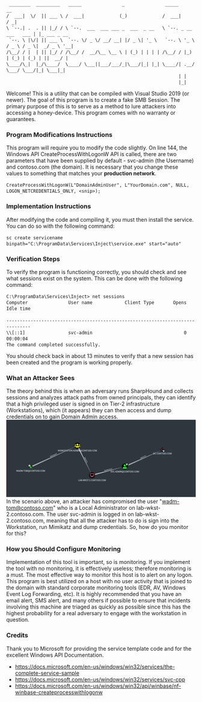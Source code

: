 ```
 ________  _________   _____               _               _____                    __          
/  ___|  \/  || ___ \ /  ___|             (_)             /  ___|                  / _|         
\ `--.| .  . || |_/ / \ `--.  ___  ___ ___ _  ___  _ __   \ `--. _ __   ___   ___ | |_ ___ _ __ 
 `--. \ |\/| || ___ \  `--. \/ _ \/ __/ __| |/ _ \| '_ \   `--. \ '_ \ / _ \ / _ \|  _/ _ \ '__|
/\__/ / |  | || |_/ / /\__/ /  __/\__ \__ \ | (_) | | | | /\__/ / |_) | (_) | (_) | ||  __/ |   
\____/\_|  |_/\____/  \____/ \___||___/___/_|\___/|_| |_| \____/| .__/ \___/ \___/|_| \___|_|   
                                                                | |                             
                                                                |_|                       
```

Welcome!
This is a utility that can be compiled with Visual Studio 2019 (or newer). The goal of this program is to create a fake SMB Session. The primary purpose of this is to serve as a method to lure attackers into accessing a honey-device. This program comes with no warranty or guarantees. 

### Program Modifications Instructions
This program will require you to modify the code slightly. On line 144, the Windows API CreateProcessWithLogonW API is called, there are two parameters that have been supplied by default - svc-admin (the Username) and contoso.com (the domain). It is necessary that you change these values to something that matches your **production network**.
```
CreateProcessWithLogonW(L"DomainAdminUser", L"YourDomain.com", NULL, LOGON_NETCREDENTIALS_ONLY, <snip>);
```

### Implementation Instructions
After modifying the code and compiling it, you must then install the service. You can do so with the following command:
```
sc create servicename binpath="C:\ProgramData\Services\Inject\service.exe" start="auto"
```

### Verification Steps
To verify the program is functioning correctly, you should check and see what sessions exist on the system. This can be done with the following command:
```
C:\ProgramData\Services\Inject> net sessions
Computer               User name            Client Type       Opens Idle time

-------------------------------------------------------------------------------
\\[::1]                svc-admin                                  0 00:00:04
The command completed successfully.

```

You should check back in about 13 minutes to verify that a new session has been created and the program is working properly.

### What an Attacker Sees
The theory behind this is when an adversary runs SharpHound and collects sessions and analyzes attack paths from owned principals, they can identify that a high privileged user is signed in on Tier-2 infrastructure (Workstations), which (it appears) they can then access and dump credentials on to gain Domain Admin access.
<img src="https://raw.githubusercontent.com/Sq00ky/SMB-Session-Spoofing/main/attack-path.png"></img>
In the scenario above, an attacker has compromised the user "wadm-tom@contoso.com" who is a Local Administrator on lab-wkst-2.contoso.com. The user svc-admin is logged in on lab-wkst-2.contoso.com, meaning that all the attacker has to do is sign into the Workstation, run Mimikatz and dump credentials. So, how do you monitor for this?

### How you Should Configure Monitoring
Implementation of this tool is important, so is monitoring. If you implement the tool with no monitoring, it is effectively useless; therefore monitoring is a must.
The most effective way to monitor this host is to alert on any logon. This program is best utilized on a host with no user activity that is joined to the domain with standard corporate monitoring tools (EDR, AV, Windows Event Log Forwarding, etc). It is highly recommended that you have an email alert, SMS alert, and many others if possible to ensure that incidents involving this machine are triaged as quickly as possible since this has the highest probability for a real adversary to engage with the workstation in question.

### Credits
Thank you to Microsoft for providing the service template code and for the excellent Windows API Documentation.
- https://docs.microsoft.com/en-us/windows/win32/services/the-complete-service-sample
- https://docs.microsoft.com/en-us/windows/win32/services/svc-cpp
- https://docs.microsoft.com/en-us/windows/win32/api/winbase/nf-winbase-createprocesswithlogonw
